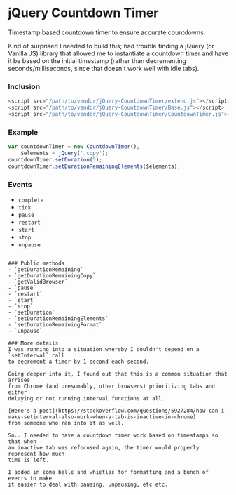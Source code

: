 # jQuery Countdown Timer
Timestamp based countdown timer to ensure accurate countdowns.

Kind of surprised I needed to build this; had trouble finding a jQuery (or
Vanilla JS) library that allowed me to instantiate a countdown timer and have it
be based on the initial timestamp (rather than decrementing
seconds/milliseconds, since that doesn't work well with idle tabs).

### Inclusion
``` javascript
<script src="/path/to/vendor/jQuery-CountdownTimer/extend.js"></script>
<script src="/path/to/vendor/jQuery-CountdownTimer/Base.js"></script>
<script src="/path/to/vendor/jQuery-CountdownTimer/CountdownTimer.js"></script>
```

### Example
``` javascript
var countdownTimer = new CountdownTimer(),
    $elements = jQuery('.copy');
countdownTimer.setDuration(5);
countdownTimer.setDurationRemainingElements($elements);
```

### Events
- `complete`
- `tick`
- `pause`
- `restart`
- `start`
- `stop`
- `unpause`
```

### Public methods
- `getDurationRemaining`
- `getDurationRemainingCopy`
- `getValidBrowser`
- `pause`
- `restart`
- `start`
- `stop`
- `setDuration`
- `setDurationRemainingElements`
- `setDurationRemainingFormat`
- `unpause`

### More details
I was running into a situation whereby I couldn't depend on a `setInterval` call
to decrement a timer by 1-second each second.

Going deeper into it, I found out that this is a common situation that arrises
from Chrome (and presumably, other browsers) prioritizing tabs and either
delaying or not running interval functions at all.

[Here's a post](https://stackoverflow.com/questions/5927284/how-can-i-make-setinterval-also-work-when-a-tab-is-inactive-in-chrome)
from someone who ran into it as well.

So.. I needed to have a countdown timer work based on timestamps so that when
an inactive tab was refocused again, the timer would properly represent how much
time is left.

I added in some bells and whistles for formatting and a bunch of events to make
it easier to deal with pausing, unpausing, etc etc.
